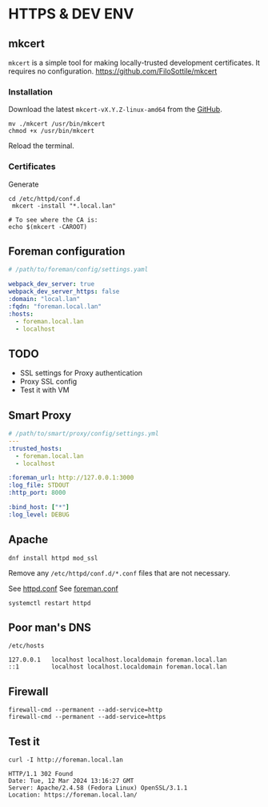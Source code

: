 # HTTPS & DEV ENV

## mkcert

`mkcert` is a simple tool for making locally-trusted development certificates. It requires no configuration.
https://github.com/FiloSottile/mkcert

### Installation
Download the latest `mkcert-vX.Y.Z-linux-amd64` from the [GitHub](https://github.com/FiloSottile/mkcert/releases).

```
mv ./mkcert /usr/bin/mkcert
chmod +x /usr/bin/mkcert
```

Reload the terminal.

### Certificates
Generate

```
cd /etc/httpd/conf.d
 mkcert -install "*.local.lan"

# To see where the CA is:
echo $(mkcert -CAROOT)
```

## Foreman configuration

```yaml
# /path/to/foreman/config/settings.yaml

webpack_dev_server: true
webpack_dev_server_https: false
:domain: "local.lan"
:fqdn: "foreman.local.lan"
:hosts:
  - foreman.local.lan
  - localhost
```

## TODO

- SSL settings for Proxy authentication
- Proxy SSL config
- Test it with VM

## Smart Proxy

```yaml
# /path/to/smart/proxy/config/settings.yml
---
:trusted_hosts:
  - foreman.local.lan
  - localhost

:foreman_url: http://127.0.0.1:3000
:log_file: STDOUT
:http_port: 8000

:bind_host: ["*"]
:log_level: DEBUG
```

## Apache

```
dnf install httpd mod_ssl
```

Remove any `/etc/httpd/conf.d/*.conf` files that are not necessary.

See [httpd.conf](/data/httpd/httpd.conf)
See [foreman.conf](/data/httpd/foreman.conf)

```
systemctl restart httpd
```

## Poor man's DNS

`/etc/hosts`

```
127.0.0.1   localhost localhost.localdomain foreman.local.lan
::1         localhost localhost.localdomain foreman.local.lan

```

## Firewall

```
firewall-cmd --permanent --add-service=http
firewall-cmd --permanent --add-service=https
```

## Test it

```
curl -I http://foreman.local.lan

HTTP/1.1 302 Found
Date: Tue, 12 Mar 2024 13:16:27 GMT
Server: Apache/2.4.58 (Fedora Linux) OpenSSL/3.1.1
Location: https://foreman.local.lan/
```
